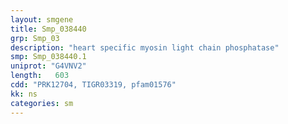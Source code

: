 ```yaml
---
layout: smgene
title: Smp_038440
grp: Smp_03
description: "heart specific myosin light chain phosphatase"
smp: Smp_038440.1
uniprot: "G4VNV2"
length:   603
cdd: "PRK12704, TIGR03319, pfam01576"
kk: ns
categories: sm
---
```

